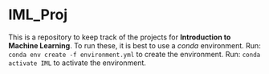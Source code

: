 # IML_Proj

This is a repository to keep track of the projects for **Introduction to Machine Learning**.
To run these, it is best to use a *conda* environment.
Run: `conda env create -f environment.yml` to create the environment.
Run: `conda activate IML` to activate the environment.
